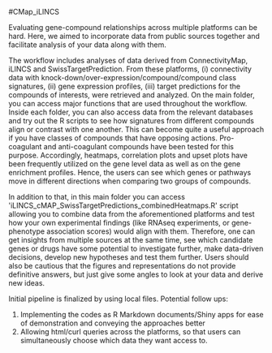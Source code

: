 #CMap_iLINCS

Evaluating gene-compound relationships across multiple platforms can be hard. Here, we aimed to incorporate data from public sources together and facilitate analysis of your data along with them.

The workflow includes analyses of data derived from ConnectivityMap, iLINCS and SwissTargetPrediction. From these platforms, (i) connectivity data with knock-down/over-expression/compound/compound class signatures, (ii) gene expression profiles, (iii) target predictions for the compounds of interests, were retrieved and analyzed. On the main folder, you can access major functions that are used throughout the workflow. Inside each folder, you can also access data from the relevant databases and try out the R scripts to see how signatures from different compounds align or contrast with one another. This can become quite a useful approach if you have classes of compounds that have opposing actions. Pro-coagulant and anti-coagulant compounds have been tested for this purpose. Accordingly, heatmaps, correlation plots and upset plots have been frequently utilized on the gene level data as well as on the gene enrichment profiles. Hence, the users can see which genes or pathways move in different directions when comparing two groups of compounds.

In addition to that, in this main folder you can access 'iLINCS_cMAP_SwissTargetPredictions_combinedHeatmaps.R' script allowing you to combine data from the aforementioned platforms and test how your own experimental findings (like RNAseq experiments, or gene-phenotype association scores) would align with them. Therefore, one can get insights from multiple sources at the same time, see which candidate genes or drugs have some potential to investigate further, make data-driven decisions, develop new hypotheses and test them further. Users should also be cautious that the figures and representations do not provide definitive answers, but just give some angles to look at your data and derive new ideas.

Initial pipeline is finalized by using local files. Potential follow ups:
1) Implementing the codes as R Markdown documents/Shiny apps for ease of demonstration and conveying the approaches better
2) Allowing html/curl queries across the platforms, so that users can simultaneously choose which data they want access to.
